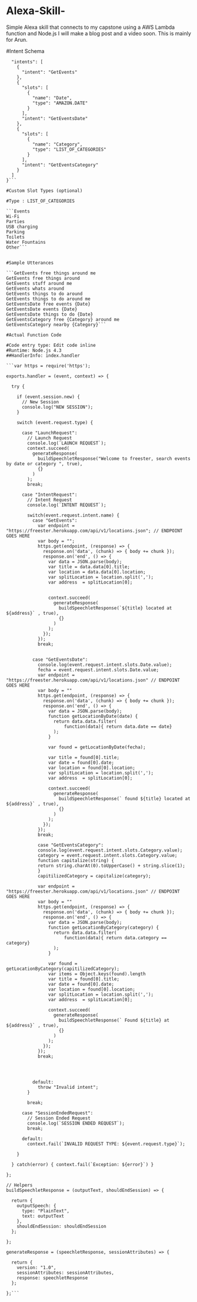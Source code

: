 # Alexa-Skill-
Simple Alexa skill that connects to my capstone using a AWS Lambda function and Node.js 
I will make a blog post and a video soon. This is mainly for Arun.

#Intent Schema

```{
  "intents": [
    {
      "intent": "GetEvents"
    },
    {
      "slots": [
        {
          "name": "Date",
          "type": "AMAZON.DATE"
        }
      ],
      "intent": "GetEventsDate"
    },
    {
      "slots": [
        {
          "name": "Category",
          "type": "LIST_OF_CATEGORIES"
        }
      ],
      "intent": "GetEventsCategory"
    }
  ]
}```

#Custom Slot Types (optional) 

#Type : LIST_OF_CATEGORIES

```Events
Wi-Fi
Parties
USB charging
Parking
Toilets
Water Fountains
Other```


#Sample Utterances

```GetEvents free things around me
GetEvents free things around
GetEvents stuff around me
GetEvents whats around
GetEvents things to do around
GetEvents things to do around me
GetEventsDate free events {Date}
GetEventsDate events {Date}
GetEventsDate things to do {Date}
GetEventsCategory free {Category} around me
GetEventsCategory nearby {Category}```

#Actual Function Code

#Code entry type: Edit code inline
#Runtime: Node.js 4.3
##HandlerInfo: index.handler

```var https = require('https');

exports.handler = (event, context) => {

  try {

    if (event.session.new) {
      // New Session
      console.log("NEW SESSION");
    }

    switch (event.request.type) {

      case "LaunchRequest":
        // Launch Request
        console.log(`LAUNCH REQUEST`);
        context.succeed(
          generateResponse(
            buildSpeechletResponse("Welcome to freester, search events by date or category ", true),
            {}
          )
        );
        break;

      case "IntentRequest":
        // Intent Request
        console.log(`INTENT REQUEST`);

        switch(event.request.intent.name) {
          case "GetEvents":
            var endpoint = "https://freester.herokuapp.com/api/v1/locations.json"; // ENDPOINT GOES HERE
            var body = "";
            https.get(endpoint, (response) => {
              response.on('data', (chunk) => { body += chunk });
              response.on('end', () => {
                var data = JSON.parse(body);
                var title = data.data[0].title;
                var location = data.data[0].location;
                var splitLocation = location.split(',');
                var address  = splitLocation[0];
                
                
                context.succeed(
                  generateResponse(
                    buildSpeechletResponse(`${title} located at ${address}` , true),
                    {}
                  )
                );
              });
            });
            break;


          case "GetEventsDate":
            console.log(event.request.intent.slots.Date.value);
            fecha = event.request.intent.slots.Date.value;
            var endpoint = "https://freester.herokuapp.com/api/v1/locations.json" // ENDPOINT GOES HERE
            var body = ""
            https.get(endpoint, (response) => {
              response.on('data', (chunk) => { body += chunk });
              response.on('end', () => {
                var data = JSON.parse(body);
                function getLocationByDate(date) {
                  return data.data.filter(
                      function(data){ return data.date == date}
                  );
                }
                
                var found = getLocationByDate(fecha);
                
                var title = found[0].title;
                var date = found[0].date;
                var location = found[0].location;
                var splitLocation = location.split(',');
                var address  = splitLocation[0];
                
                context.succeed(
                  generateResponse(
                    buildSpeechletResponse(` found ${title} located at ${address}` , true),
                    {}
                  )
                );
              });
            });
            break;
            
            case "GetEventsCategory":
            console.log(event.request.intent.slots.Category.value);
            category = event.request.intent.slots.Category.value;
            function capitalize(string) {
            return string.charAt(0).toUpperCase() + string.slice(1);
            }
            capitilizedCategory = capitalize(category);

            var endpoint = "https://freester.herokuapp.com/api/v1/locations.json" // ENDPOINT GOES HERE
            var body = ""
            https.get(endpoint, (response) => {
              response.on('data', (chunk) => { body += chunk });
              response.on('end', () => {
                var data = JSON.parse(body);
                function getLocationByCategory(category) {
                  return data.data.filter(
                      function(data){ return data.category == category}
                  );
                }
                
                var found = getLocationByCategory(capitilizedCategory);
                var items = Object.keys(found).length
                var title = found[0].title;
                var date = found[0].date;
                var location = found[0].location;
                var splitLocation = location.split(',');
                var address  = splitLocation[0];
                
                context.succeed(
                  generateResponse(
                    buildSpeechletResponse(` Found ${title} at ${address}` , true),
                    {}
                  )
                );
              });
            });
            break;
            
            
            

          default:
            throw "Invalid intent";
        }

        break;

      case "SessionEndedRequest":
        // Session Ended Request
        console.log(`SESSION ENDED REQUEST`);
        break;

      default:
        context.fail(`INVALID REQUEST TYPE: ${event.request.type}`);

    }

  } catch(error) { context.fail(`Exception: ${error}`) }

};

// Helpers
buildSpeechletResponse = (outputText, shouldEndSession) => {

  return {
    outputSpeech: {
      type: "PlainText",
      text: outputText
    },
    shouldEndSession: shouldEndSession
  };

};

generateResponse = (speechletResponse, sessionAttributes) => {

  return {
    version: "1.0",
    sessionAttributes: sessionAttributes,
    response: speechletResponse
  };

};```
